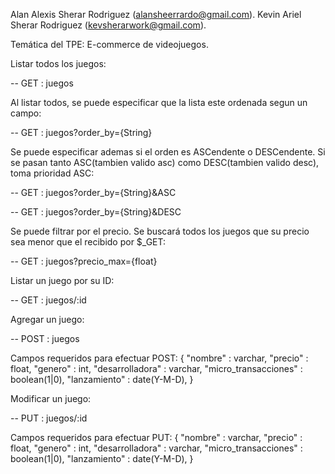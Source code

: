 Alan Alexis Sherar Rodriguez (alansheerrardo@gmail.com).
Kevin Ariel Sherar Rodriguez (kevsherarwork@gmail.com).

Temática del TPE:
E-commerce de videojuegos.

Listar todos los juegos:

 -- GET : juegos

Al listar todos, se puede especificar que la lista este ordenada segun un campo:

 -- GET : juegos?order_by={String}

Se puede especificar ademas si el orden es ASCendente o DESCendente.
Si se pasan tanto ASC(tambien valido asc) como DESC(tambien valido desc), toma prioridad ASC:

 -- GET : juegos?order_by={String}&ASC

 -- GET : juegos?order_by={String}&DESC

Se puede filtrar por el precio. 
Se buscará todos los juegos que su precio sea menor que el recibido por $_GET:

 -- GET : juegos?precio_max={float}

Listar un juego por su ID:

 -- GET : juegos/:id

Agregar un juego:

 -- POST : juegos

Campos requeridos para efectuar POST:
{
    "nombre" : varchar,
    "precio" : float,
    "genero" : int,
    "desarrolladora" : varchar,
    "micro_transacciones" : boolean(1|0),
    "lanzamiento" : date(Y-M-D),
}

Modificar un juego:

 -- PUT : juegos/:id

Campos requeridos para efectuar PUT:
{
    "nombre" : varchar,
    "precio" : float,
    "genero" : int,
    "desarrolladora" : varchar,
    "micro_transacciones" : boolean(1|0),
    "lanzamiento" : date(Y-M-D),
}
